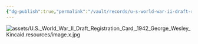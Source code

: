 ```yaml
---
{"dg-publish":true,"permalink":"/vault/records/u-s-world-war-ii-draft-registration-card-1942-george-wesley-kincaid/","tags":["George-Wesley-Kincaid"]}
---
```


![assets/U.S._World_War_II_Draft_Registration_Card,_1942_George_Wesley_Kincaid.resources/image.x.jpg](/img/user/assets/U.S._World_War_II_Draft_Registration_Card,_1942_George_Wesley_Kincaid.resources/image.x.jpg)
